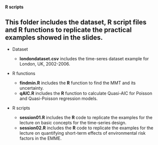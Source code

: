 #### R scripts

This folder includes the **dataset**, **R script** files and **R functions** to replicate the practical examples showed in the slides.
--

* Dataset 
  * **londondataset.csv** includes the time-seres dataset example for London, UK, 2002-2006.

* R functions
  * **findmin.R** includes the **R** function to find the MMT and its uncertainty. 
  * **qAIC.R** includes the **R** function to calculate Quasi-AIC for Poisson and Quasi-Poisson regression models.

* R scripts
  * **session01.R** includes the **R** code to replicate the examples for the lecture on basic concepts for the time-series design.
  * **session02.R** includes the **R** code to replicate the examples for the lecture on quantifying short-term effects of environmental risk factors in the EMME.
